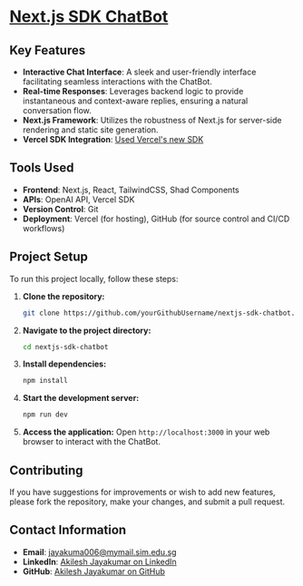 # [Next.js SDK ChatBot](https://nextjs14-sdk-chatbot.vercel.app/)

## Key Features

- **Interactive Chat Interface**: A sleek and user-friendly interface facilitating seamless interactions with the ChatBot.
- **Real-time Responses**: Leverages backend logic to provide instantaneous and context-aware replies, ensuring a natural conversation flow.
- **Next.js Framework**: Utilizes the robustness of Next.js for server-side rendering and static site generation.
- **Vercel SDK Integration**: [Used Vercel's new SDK](https://sdk.vercel.ai/docs)

## Tools Used

- **Frontend**: Next.js, React, TailwindCSS, Shad Components
- **APIs**: OpenAI API, Vercel SDK
- **Version Control**: Git
- **Deployment**: Vercel (for hosting), GitHub (for source control and CI/CD workflows)

## Project Setup

To run this project locally, follow these steps:

1. **Clone the repository:**
   ```bash
   git clone https://github.com/yourGithubUsername/nextjs-sdk-chatbot.git
   ```
2. **Navigate to the project directory:**
   ```bash
   cd nextjs-sdk-chatbot
   ```
3. **Install dependencies:**
   ```bash
   npm install
   ```
4. **Start the development server:**
   ```bash
   npm run dev
   ```
5. **Access the application:**
   Open `http://localhost:3000` in your web browser to interact with the ChatBot.

## Contributing

If you have suggestions for improvements or wish to add new features, please fork the repository, make your changes, and submit a pull request.

## Contact Information

- **Email**: jayakuma006@mymail.sim.edu.sg
- **LinkedIn**: [Akilesh Jayakumar on LinkedIn](https://www.linkedin.com/in/akileshjayakumar/)
- **GitHub**: [Akilesh Jayakumar on GitHub](https://github.com/akileshjayakumar)
